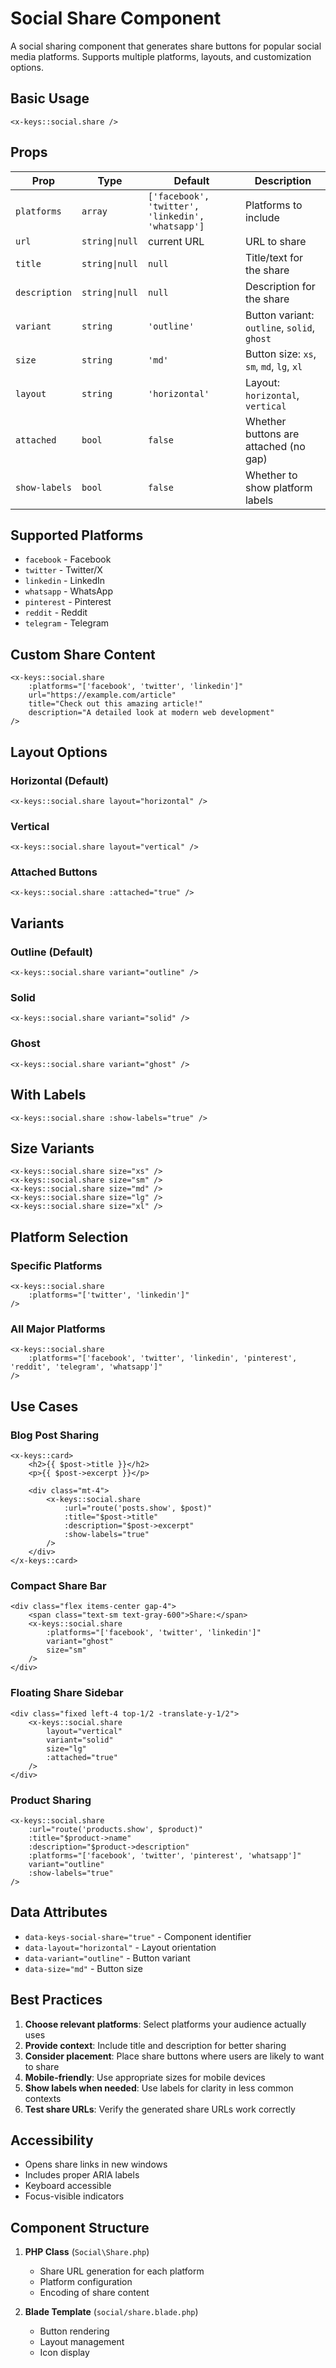 # Social Share Component

A social sharing component that generates share buttons for popular social media platforms. Supports multiple platforms, layouts, and customization options.

## Basic Usage

```blade
<x-keys::social.share />
```

## Props

| Prop | Type | Default | Description |
|------|------|---------|-------------|
| `platforms` | `array` | `['facebook', 'twitter', 'linkedin', 'whatsapp']` | Platforms to include |
| `url` | `string\|null` | current URL | URL to share |
| `title` | `string\|null` | `null` | Title/text for the share |
| `description` | `string\|null` | `null` | Description for the share |
| `variant` | `string` | `'outline'` | Button variant: `outline`, `solid`, `ghost` |
| `size` | `string` | `'md'` | Button size: `xs`, `sm`, `md`, `lg`, `xl` |
| `layout` | `string` | `'horizontal'` | Layout: `horizontal`, `vertical` |
| `attached` | `bool` | `false` | Whether buttons are attached (no gap) |
| `show-labels` | `bool` | `false` | Whether to show platform labels |

## Supported Platforms

- `facebook` - Facebook
- `twitter` - Twitter/X
- `linkedin` - LinkedIn
- `whatsapp` - WhatsApp
- `pinterest` - Pinterest
- `reddit` - Reddit
- `telegram` - Telegram

## Custom Share Content

```blade
<x-keys::social.share
    :platforms="['facebook', 'twitter', 'linkedin']"
    url="https://example.com/article"
    title="Check out this amazing article!"
    description="A detailed look at modern web development"
/>
```

## Layout Options

### Horizontal (Default)
```blade
<x-keys::social.share layout="horizontal" />
```

### Vertical
```blade
<x-keys::social.share layout="vertical" />
```

### Attached Buttons
```blade
<x-keys::social.share :attached="true" />
```

## Variants

### Outline (Default)
```blade
<x-keys::social.share variant="outline" />
```

### Solid
```blade
<x-keys::social.share variant="solid" />
```

### Ghost
```blade
<x-keys::social.share variant="ghost" />
```

## With Labels

```blade
<x-keys::social.share :show-labels="true" />
```

## Size Variants

```blade
<x-keys::social.share size="xs" />
<x-keys::social.share size="sm" />
<x-keys::social.share size="md" />
<x-keys::social.share size="lg" />
<x-keys::social.share size="xl" />
```

## Platform Selection

### Specific Platforms
```blade
<x-keys::social.share
    :platforms="['twitter', 'linkedin']"
/>
```

### All Major Platforms
```blade
<x-keys::social.share
    :platforms="['facebook', 'twitter', 'linkedin', 'pinterest', 'reddit', 'telegram', 'whatsapp']"
/>
```

## Use Cases

### Blog Post Sharing
```blade
<x-keys::card>
    <h2>{{ $post->title }}</h2>
    <p>{{ $post->excerpt }}</p>

    <div class="mt-4">
        <x-keys::social.share
            :url="route('posts.show', $post)"
            :title="$post->title"
            :description="$post->excerpt"
            :show-labels="true"
        />
    </div>
</x-keys::card>
```

### Compact Share Bar
```blade
<div class="flex items-center gap-4">
    <span class="text-sm text-gray-600">Share:</span>
    <x-keys::social.share
        :platforms="['facebook', 'twitter', 'linkedin']"
        variant="ghost"
        size="sm"
    />
</div>
```

### Floating Share Sidebar
```blade
<div class="fixed left-4 top-1/2 -translate-y-1/2">
    <x-keys::social.share
        layout="vertical"
        variant="solid"
        size="lg"
        :attached="true"
    />
</div>
```

### Product Sharing
```blade
<x-keys::social.share
    :url="route('products.show', $product)"
    :title="$product->name"
    :description="$product->description"
    :platforms="['facebook', 'twitter', 'pinterest', 'whatsapp']"
    variant="outline"
    :show-labels="true"
/>
```

## Data Attributes

- `data-keys-social-share="true"` - Component identifier
- `data-layout="horizontal"` - Layout orientation
- `data-variant="outline"` - Button variant
- `data-size="md"` - Button size

## Best Practices

1. **Choose relevant platforms**: Select platforms your audience actually uses
2. **Provide context**: Include title and description for better sharing
3. **Consider placement**: Place share buttons where users are likely to want to share
4. **Mobile-friendly**: Use appropriate sizes for mobile devices
5. **Show labels when needed**: Use labels for clarity in less common contexts
6. **Test share URLs**: Verify the generated share URLs work correctly

## Accessibility

- Opens share links in new windows
- Includes proper ARIA labels
- Keyboard accessible
- Focus-visible indicators

## Component Structure

1. **PHP Class** (`Social\Share.php`)
   - Share URL generation for each platform
   - Platform configuration
   - Encoding of share content

2. **Blade Template** (`social/share.blade.php`)
   - Button rendering
   - Layout management
   - Icon display
